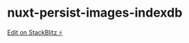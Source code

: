 # nuxt-persist-images-indexdb

[Edit on StackBlitz ⚡️](https://stackblitz.com/edit/nuxt-persist-images-indexdb-m86gnn)